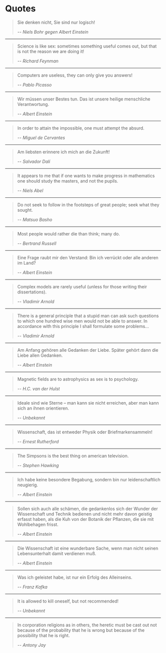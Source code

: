 # Quotes
> Sie denken nicht, Sie sind nur logisch!
>
> -- <cite>*Niels Bohr gegen Albert Einstein*</cite>

---

> Science is like sex: sometimes something useful comes out, but that is not the reason we are doing it!
>
> -- <cite>*Richard Feynman*</cite>

---

> Computers are useless, they can only give you answers!
>
> -- <cite>*Pablo Picasso*</cite>

---

> Wir müssen unser Bestes tun. Das ist unsere heilige menschliche Verantwortung.
>
> -- <cite>*Albert Einstein*</cite>

---

> In order to attain the impossible, one must attempt the absurd.
>
> -- <cite>*Miguel de Cervantes*</cite>

---

> Am liebsten erinnere ich mich an die Zukunft!
>
> -- <cite>*Salvador Dalí*</cite>

---

> It appears to me that if one wants to make progress in
> mathematics one should study the masters, and not the pupils.
>
> -- <cite>*Niels Abel*</cite>

---

> Do not seek to follow in the footsteps of great people; seek what
> they sought. 
> 
> -- <cite>*Matsuo Basho*</cite>

---

> Most people would rather die than think; many do.
>
> -- <cite>*Bertrand Russell*</cite>

---

> Eine Frage raubt mir den Verstand: Bin ich verrückt oder alle anderen im Land?
>
> -- <cite>*Albert Einstein*</cite>

---

> Complex models are rarely useful (unless for those writing their dissertations).
>
> -- <cite>*Vladimir Arnold*</cite>

---

> There is a general principle that a stupid man can ask such questions to which one hundred wise men would not be able to answer. In accordance with this principle I shall formulate some problems...
>
> -- <cite>*Vladimir Arnold*</cite>

---

> Am Anfang gehören alle Gedanken der Liebe. Später gehört dann die Liebe allen Gedanken.
>
> -- <cite>*Albert Einstein*</cite>

---

> Magnetic fields are to astrophysics as sex is to psychology.
>
> -- <cite>*H.C. van der Hulst*</cite>

---

> Ideale sind wie Sterne – man kann sie nicht erreichen, aber man kann sich an ihnen orientieren. 
>
> -- <cite>*Unbekannt*</cite>

---

> Wissenschaft, das ist entweder Physik oder Briefmarkensammeln!
>
> -- <cite>*Ernest Rutherford*</cite>

---

> The Simpsons is the best thing on american television.
>
> -- <cite>*Stephen Hawking*</cite>

---

> Ich habe keine besondere Begabung, sondern bin nur leidenschaftlich neugierig.
>
> -- <cite>*Albert Einstein*</cite>

---

> Sollen sich auch alle schämen, die gedankenlos sich der Wunder der Wissenschaft und Technik bedienen und nicht mehr davon geistig erfasst haben, als die Kuh von der Botanik der Pflanzen, die sie mit Wohlbehagen frisst.
>
> -- <cite>*Albert Einstein*</cite>

---

> Die Wissenschaft ist eine wunderbare Sache, wenn man nicht seinen
> Lebensunterhalt damit verdienen muß.
>
> -- <cite>*Albert Einstein*</cite>

---

> Was ich geleistet habe, ist nur ein Erfolg des Alleinseins.
>
> -- <cite>*Franz Kafka*</cite>

---

> It is allowed to kill oneself, but not recommended!
>
> -- <cite>*Unbekannt*</cite>

---

> In corporation religions as in others, the heretic must be cast out not 
> because of the probability that he is wrong but because of the
> possibility that he is right.
>
> -- <cite>*Antony Jay*</cite>